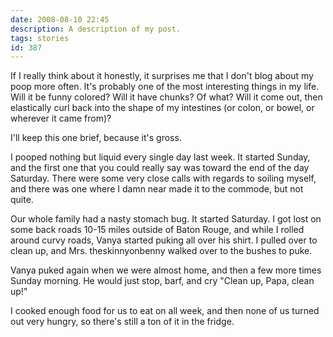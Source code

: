 ```yaml
---
date: 2008-08-10 22:45
description: A description of my post.
tags: stories
id: 387
---
```

If I really think about it honestly, it surprises me that I don't blog about my poop more often.  It's probably one of the most interesting things in my life.  Will it be funny colored?  Will it have chunks?  Of what?  Will it come out, then elastically curl back into the shape of my intestines (or colon, or bowel, or wherever it came from)?

I'll keep this one brief, because it's gross.
<!--more-->
I pooped nothing but liquid every single day last week.  It started Sunday, and the first one that you could really say was toward the end of the day Saturday.  There were some very close calls with regards to soiling myself, and there was one where I damn near made it to the commode, but not quite.

Our whole family had a nasty stomach bug.  It started Saturday.  I got lost on some back roads 10-15 miles outside of Baton Rouge, and while I rolled around curvy roads, Vanya started puking all over his shirt.  I pulled over to clean up, and Mrs. theskinnyonbenny walked over to the bushes to puke.  

Vanya puked again when we were almost home, and then a few more times Sunday morning.  He would just stop, barf, and cry "Clean up, Papa, clean up!"

I cooked enough food for us to eat on all week, and then none of us turned out very hungry, so there's still a ton of it in the fridge.